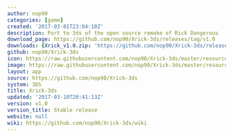 ```yaml
---
author: nop90
categories: [game]
created: '2017-03-01T23:04:10Z'
description: Port to 3ds of the open source remake of Rick Dangerous
download_page: https://github.com/nop90/Xrick-3ds/releases/tag/v1.0
downloads: {Xrick_v1.0.zip: 'https://github.com/nop90/Xrick-3ds/releases/download/v1.0/Xrick_v1.0.zip'}
github: nop90/Xrick-3ds
icon: https://raw.githubusercontent.com/nop90/Xrick-3ds/master/resources/icon.png
image: https://raw.githubusercontent.com/nop90/Xrick-3ds/master/resources/banner.png
layout: app
source: https://github.com/nop90/Xrick-3ds
system: 3DS
title: Xrick-3ds
updated: '2017-03-10T20:41:13Z'
version: v1.0
version_title: Stable release
website: null
wiki: https://github.com/nop90/Xrick-3ds/wiki
---
```

